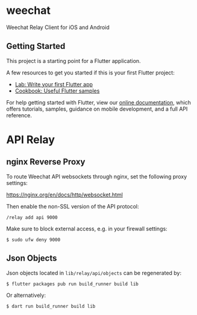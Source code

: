 # weechat

Weechat Relay Client for iOS and Android

## Getting Started

This project is a starting point for a Flutter application.

A few resources to get you started if this is your first Flutter project:

- [Lab: Write your first Flutter app](https://flutter.dev/docs/get-started/codelab)
- [Cookbook: Useful Flutter samples](https://flutter.dev/docs/cookbook)

For help getting started with Flutter, view our
[online documentation](https://flutter.dev/docs), which offers tutorials,
samples, guidance on mobile development, and a full API reference.

# API Relay

## nginx Reverse Proxy

To route Weechat API websockets through nginx, set the following proxy settings:

https://nginx.org/en/docs/http/websocket.html

Then enable the non-SSL version of the API protocol:

    /relay add api 9000

Make sure to block external access, e.g. in your firewall settings:

    $ sudo ufw deny 9000

## Json Objects

Json objects located in `lib/relay/api/objects` can be regenerated by:

    $ flutter packages pub run build_runner build lib

Or alternatively:

    $ dart run build_runner build lib
